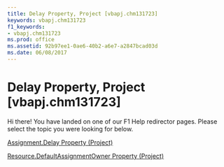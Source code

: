 ```yaml
---
title: Delay Property, Project [vbapj.chm131723]
keywords: vbapj.chm131723
f1_keywords:
- vbapj.chm131723
ms.prod: office
ms.assetid: 92b97ee1-0ae6-40b2-a6e7-a2847bcad03d
ms.date: 06/08/2017
---
```



# Delay Property, Project [vbapj.chm131723]

Hi there! You have landed on one of our F1 Help redirector pages. Please select the topic you were looking for below.

[Assignment.Delay Property (Project)](http://msdn.microsoft.com/library/55b07677-2937-90f8-aa71-314732f27354%28Office.15%29.aspx)

[Resource.DefaultAssignmentOwner Property (Project)](http://msdn.microsoft.com/library/41f08732-0f5a-e366-dbc0-54aab1a89fe2%28Office.15%29.aspx)


